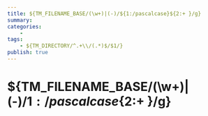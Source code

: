 ```yaml
---
title: ${TM_FILENAME_BASE/(\w+)|(-)/${1:/pascalcase}${2:+ }/g}
summary: 
categories:
    - 
tags:
    - ${TM_DIRECTORY/^.+\\/(.*)$/$1/}
publish: true
---
```

# ${TM_FILENAME_BASE/(\w+)|(-)/${1:/pascalcase}${2:+ }/g}

